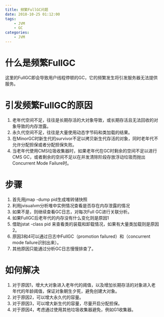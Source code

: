 ```yaml
---
title: 频繁FullGC问题
date: 2018-10-25 01:12:00
tags: 
    - JVM
    - GC
categories:
    - JVM
---
```

# 什么是频繁FullGC
这里的FullGC即会导致用户线程停顿的GC，它的频繁发生将引发服务器无法提供服务。
<!--more-->
# 引发频繁FullGC的原因
1. 老年代空间不足，往往是长期存活的大对象导致，或长期存活且无法回收的对象导致的内存泄露。
2. 永久代空间不足，往往是大量使用动态字节码和类加载的结果。
3. 在MinorGC时新生代的survivor不足以拷贝新生代存活的对象，同时老年代不允许分配担保或者分配担保失败。
4. 当老年代使用CMS垃圾收集器时，如果老年代在GC时剩余的空间不足以进行CMS GC，或者剩余的空间不足以在并发清除阶段存放浮动垃圾而抛出Concurrent Mode Failure时。  

# 步骤
1. 首先用jmap -dump pid生成堆转储快照
2. 利用jvisualvm分析堆中实例情况查看是否存在内存泄露的情况
3. 如果不是，则继续查看GC日志，对每次Full GC进行关联分析。
4. 如果FullGC后老年代的内存没有什么变化则是原因1
5. 借助jstat -class pid 来查看类的装载和卸载情况，如果有大量类加载则是原因2。
6. 原因3和4可以通过日志中FullGC（promotion failured）和（concurrent mode failure识别出来）。
7. 其他原因只能通过分析GC日志慢慢排查了。
# 如何解决
1. 对于原因1，增大大对象进入老年代的阈值，以及增加长期存活的对象进入老年代的年龄阈值，保证对象朝生夕死，避免创建大对象。
2. 对于原因2，可以增大永久代的容量。
3. 对于原因3，可以增大新生代的容量，尽量开启分配担保。
4. 对于原因4，考虑通过使用其他垃圾收集器避免，例如G1收集器。